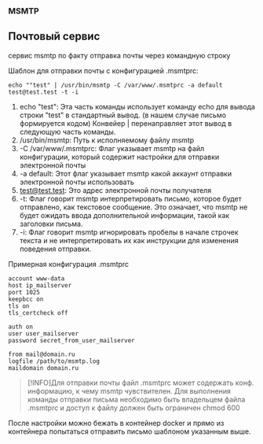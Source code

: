 ### MSMTP

## Почтовый сервис

сервис msmtp по факту отправка почты через командную строку

Шаблон для отправки почты с конфигурацией .msmtprc:

```echo ""test" | /usr/bin/msmtp -C /var/www/.msmtprc -a default test@test.test -t -i```

1. echo "test": Эта часть команды использует команду echo для вывода строки "test" в стандартный вывод. (в нашем случае письмо формируется кодом) Конвейер | перенаправляет этот вывод в следующую часть команды.
1. /usr/bin/msmtp: Путь к исполняемому файлу msmtp
1. -C /var/www/.msmtprc:  Флаг указывает msmtp на файл конфигурации, который содержит настройки для отправки электронной почты
1. -a default: Этот флаг указывает msmtp какой аккаунт отправки электронной почты использовать
1. test@test.test: Это адрес электронной почты получателя
1. -t:  Флаг говорит msmtp интерпретировать письмо, которое будет отправлено, как текстовое сообщение. Это означает, что msmtp не будет ожидать ввода дополнительной информации, такой как заголовки письма.
1. -i: Флаг говорит msmtp игнорировать пробелы в начале строчек текста и не интерпретировать их как инструкции для изменения поведения отправки.

Примерная конфигурация .msmtprc

```
account www-data
host ip_mailserver
port 1025
keepbcc on
tls on
tls_certcheck off

auth on
user user_mailserver
password secret_from_user_mailserver

from mail@domain.ru
logfile /path/to/msmtp.log
maildomain domain.ru
```

> [!INFO]Для отправки почты файл .msmtprc может содержать конф. информацию, к чему msmtp чувствителен. Для выполнения команды отправки письма необходимо быть владельцем файла .msmtprc и доступ к файлу должен быть ограничен chmod 600

После настройки можно бежать в контейнер docker и прямо из контейнера попытаться отправить письмо шаблоном указанным выше.
